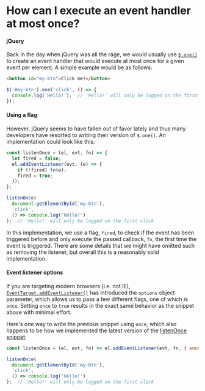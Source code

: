 # How can I execute an event handler at most once?

#### jQuery

Back in the day when jQuery was all the rage, we would usually use [`$.one()`](https://api.jquery.com/one/) to create an event handler that would execute at most once for a given event per element. A simple example would be as follows:

```html
<button id="my-btn">Click me!</button>
```

```js
$('#my-btn').one('click', () => {
  console.log('Hello!');  // 'Hello!' will only be logged on the first click
});
```

#### Using a flag

However, jQuery seems to have fallen out of favor lately and thus many developers have resorted to writing their version of `$.one()`. An implementation could look like this:

```js
const listenOnce = (el, evt, fn) => {
  let fired = false;
  el.addEventListener(evt, (e) => {
    if (!fired) fn(e);
    fired = true;
  });
};

listenOnce(
  document.getElementById('my-btn'),
  'click',
  () => console.log('Hello!')
);  // 'Hello!' will only be logged on the first click
```

In this implementation, we use a flag, `fired`, to check if the event has been triggered before and only execute the passed callback, `fn`, the first time the event is triggered. There are some details that we might have omitted such as removing the listener, but overall this is a reasonably solid implementation.

#### Event listener options

If you are targeting modern browsers (i.e. not IE), [`EventTarget.addEventListener()`](https://developer.mozilla.org/en-US/docs/Web/API/EventTarget/addEventListener) has introduced the `options` object parameter, which allows us to pass a few different flags, one of which is `once`. Setting `once` to `true` results in the exact same behavior as the snippet above with minimal effort.

Here's one way to write the previous snippet using `once`, which also happens to be how we implemented the latest version of the [listenOnce snippet](https://github.com/mindulle/Documents/blob/main/js/s/listen-once/README.md):

```js
const listenOnce = (el, evt, fn) => el.addEventListener(evt, fn, { once: true });

listenOnce(
  document.getElementById('my-btn'),
  'click',
  () => console.log('Hello!')
);  // 'Hello!' will only be logged on the first click
```

